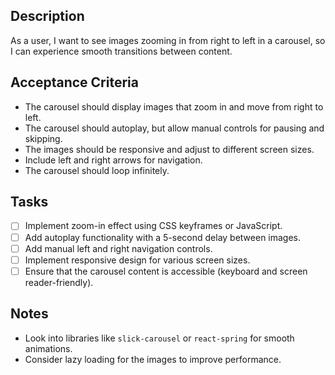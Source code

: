 ## Description

As a user, I want to see images zooming in from right to left in a carousel, so I can experience smooth transitions between content.

## Acceptance Criteria

- The carousel should display images that zoom in and move from right to left.
- The carousel should autoplay, but allow manual controls for pausing and skipping.
- The images should be responsive and adjust to different screen sizes.
- Include left and right arrows for navigation.
- The carousel should loop infinitely.

## Tasks

- [ ] Implement zoom-in effect using CSS keyframes or JavaScript.
- [ ] Add autoplay functionality with a 5-second delay between images.
- [ ] Add manual left and right navigation controls.
- [ ] Implement responsive design for various screen sizes.
- [ ] Ensure that the carousel content is accessible (keyboard and screen reader-friendly).

## Notes

- Look into libraries like `slick-carousel` or `react-spring` for smooth animations.
- Consider lazy loading for the images to improve performance.